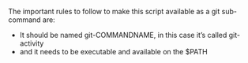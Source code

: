 The important rules to follow to make this script available as a git sub-command are:

- It should be named git-COMMANDNAME, in this case it’s called git-activity
- and it needs to be executable and available on the $PATH
